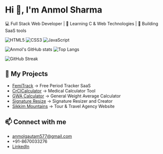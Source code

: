 # Hi 👋, I'm Anmol Sharma
💻 Full Stack Web Developer | 🌱 Learning C & Web Technologies | 🚀 Building SaaS tools  

![HTML5](https://img.shields.io/badge/HTML5-E34F26?style=for-the-badge&logo=html5&logoColor=white)
![CSS3](https://img.shields.io/badge/CSS3-1572B6?style=for-the-badge&logo=css3&logoColor=white)
![JavaScript](https://img.shields.io/badge/JavaScript-323330?style=for-the-badge&logo=javascript&logoColor=f7df1e)

![Anmol's GitHub stats](https://github-readme-stats.vercel.app/api?username=AnmolSharma-user&show_icons=true&theme=radical)
![Top Langs](https://github-readme-stats.vercel.app/api/top-langs/?username=AnmolSharma-user&layout=compact&theme=radical)

![GitHub Streak](https://github-readme-streak-stats.herokuapp.com/?user=AnmolSharma-user&theme=radical)

## 🚀 My Projects
-  [FemiTrack](https://femitrack.com) → Free Period Tracker SaaS  
-  [CrClCalculator](https://crclcalculator.net) → Medical Calculator Tool
-  [GWA Calculator](https://mygwacalculator.com) → General Weight Average Calculator
-  [Signature Resize](https://signaturereform.com) → Signature Resizer and Creator
-  [Sikkim Mountains](https://sikkimmountains.com) → Tour & Travel Agency Website 


## 📫 Connect with me
- anmolgautam577@gmail.com 
- +91-8670033276
- [LinkedIn](https://linkedin.com/in/anmol-sharma-designer)
